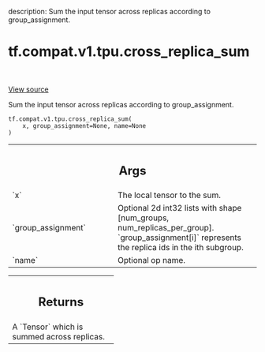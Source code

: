 description: Sum the input tensor across replicas according to group_assignment.

<div itemscope itemtype="http://developers.google.com/ReferenceObject">
<meta itemprop="name" content="tf.compat.v1.tpu.cross_replica_sum" />
<meta itemprop="path" content="Stable" />
</div>

# tf.compat.v1.tpu.cross_replica_sum

<!-- Insert buttons and diff -->

<table class="tfo-notebook-buttons tfo-api nocontent" align="left">

</table>

<a target="_blank" class="external" href="/code/stable/tensorflow/python/tpu/ops/tpu_ops.py">View source</a>



Sum the input tensor across replicas according to group_assignment.


<pre class="devsite-click-to-copy prettyprint lang-py tfo-signature-link">
<code>tf.compat.v1.tpu.cross_replica_sum(
    x, group_assignment=None, name=None
)
</code></pre>



<!-- Placeholder for "Used in" -->


<!-- Tabular view -->
 <table class="responsive fixed orange">
<colgroup><col width="214px"><col></colgroup>
<tr><th colspan="2"><h2 class="add-link">Args</h2></th></tr>

<tr>
<td>
`x`<a id="x"></a>
</td>
<td>
The local tensor to the sum.
</td>
</tr><tr>
<td>
`group_assignment`<a id="group_assignment"></a>
</td>
<td>
Optional 2d int32 lists with shape [num_groups,
num_replicas_per_group]. `group_assignment[i]` represents the replica ids
in the ith subgroup.
</td>
</tr><tr>
<td>
`name`<a id="name"></a>
</td>
<td>
Optional op name.
</td>
</tr>
</table>



<!-- Tabular view -->
 <table class="responsive fixed orange">
<colgroup><col width="214px"><col></colgroup>
<tr><th colspan="2"><h2 class="add-link">Returns</h2></th></tr>
<tr class="alt">
<td colspan="2">
A `Tensor` which is summed across replicas.
</td>
</tr>

</table>

